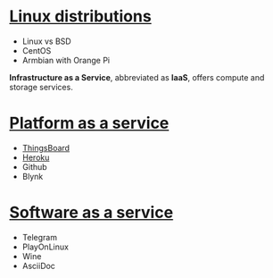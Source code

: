 # [Linux distributions](Linux%20distributions)
* Linux vs BSD
* CentOS
* Armbian with Orange Pi

**Infrastructure as a Service**, abbreviated as **IaaS**, offers compute and storage services.
# [Platform as a service](Platform%20as%20a%20service.md)
* [ThingsBoard](ThingsBoard)
* [Heroku](Platform%20as%20a%20service.md#heroku)
* Github
* Blynk
# [Software as a service](Software%20as%20a%20service.md)
* Telegram
* PlayOnLinux
* Wine
* AsciiDoc
